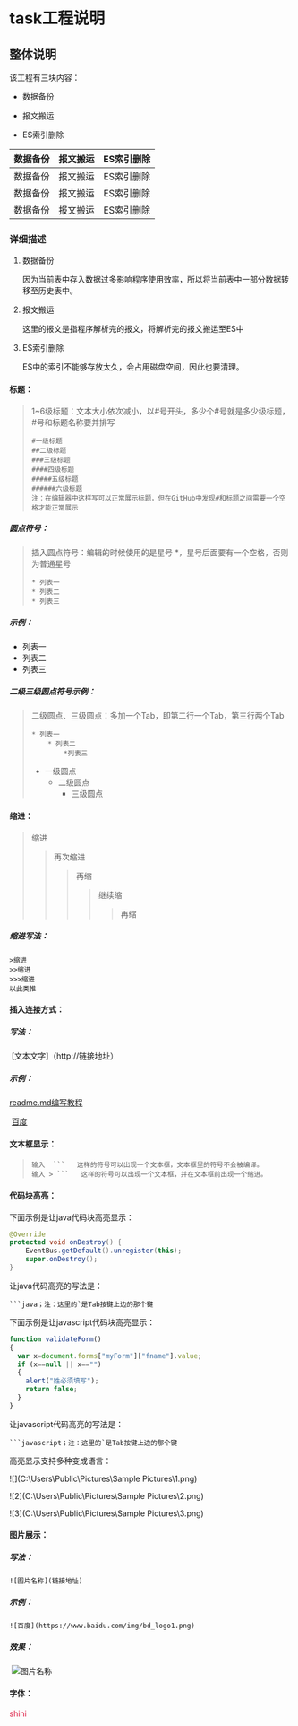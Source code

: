 # task工程说明



## 整体说明

该工程有三块内容：

- 数据备份

- 报文搬运

- ES索引删除

| 数据备份 | 报文搬运 | ES索引删除 |
| :------: | :------: | :--------: |
| 数据备份 | 报文搬运 | ES索引删除 |
| 数据备份 | 报文搬运 | ES索引删除 |
| 数据备份 | 报文搬运 | ES索引删除 |

### 详细描述

1. 数据备份

   因为当前表中存入数据过多影响程序使用效率，所以将当前表中一部分数据转移至历史表中。

2. 报文搬运

   这里的报文是指程序解析完的报文，将解析完的报文搬运至ES中

3. ES索引删除

   ES中的索引不能够存放太久，会占用磁盘空间，因此也要清理。

#### 标题：

> 1~6级标题：文本大小依次减小，以#号开头，多少个#号就是多少级标题，#号和标题名称要并排写 
>
> ```
> #一级标题
> ##二级标题
> ###三级标题
> ####四级标题
> #####五级标题
> ######六级标题
> 注：在编辑器中这样写可以正常展示标题，但在GitHub中发现#和标题之间需要一个空格才能正常展示
> ```

##### 圆点符号：

> 插入圆点符号：编辑的时候使用的是星号 *，星号后面要有一个空格，否则为普通星号
>
> ```
> * 列表一
> * 列表二
> * 列表三
> ```

##### 示例：

* 列表一
* 列表二
* 列表三

##### 二级三级圆点符号示例：

> 二级圆点、三级圆点：多加一个Tab，即第二行一个Tab，第三行两个Tab
>
> ```一
> * 列表一
>     * 列表二
>         *列表三
> ```
>
> 
>
> * 一级圆点
>    * 二级圆点
>       * 三级圆点

#### 缩进：

> 缩进
>
> > 再次缩进
> >
> > > 再缩
> > >
> > > > 继续缩
> > > >
> > > > > 再缩

##### 缩进写法：

```
>缩进
>>缩进
>>>缩进
以此类推
```

#### 插入连接方式：

##### 写法：

​	[文本文字]（http://链接地址）

##### 示例：

[readme.md编写教程](https://blog.csdn.net/qq_31796651/article/details/80803599)

​	[百度](http://baidu.com)



#### 文本框显示：

> ```
> 输入  ```   这样的符号可以出现一个文本框，文本框里的符号不会被编译。
> 输入 > ```   这样的符号可以出现一个文本框，并在文本框前出现一个缩进。
> ```
>



#### 代码块高亮：  

下面示例是让java代码块高亮显示：

```java
@Override
protected void onDestroy() {
    EventBus.getDefault().unregister(this);
    super.onDestroy();
}

```

让java代码高亮的写法是：

```
​```java；注：这里的`是Tab按键上边的那个键
```



下面示例是让javascript代码块高亮显示：

```javascript
function validateForm()
{
  var x=document.forms["myForm"]["fname"].value;
  if (x==null || x=="")
  {
    alert("姓必须填写");
    return false;
  }
}
```

让javascript代码高亮的写法是：

```
​```javascript；注：这里的`是Tab按键上边的那个键
```

高亮显示支持多种变成语言：

![](C:\Users\Public\Pictures\Sample Pictures\1.png)

![2](C:\Users\Public\Pictures\Sample Pictures\2.png)

![3](C:\Users\Public\Pictures\Sample Pictures\3.png)

#### 图片展示：

##### 写法：

```
![图片名称](链接地址)
```

##### 示例：

```
![百度](https://www.baidu.com/img/bd_logo1.png)
```

##### 效果：

​	 ![图片名称](https://www.baidu.com/img/bd_logo1.png) 



#### 字体：

<font color="DC143C">shini</font>